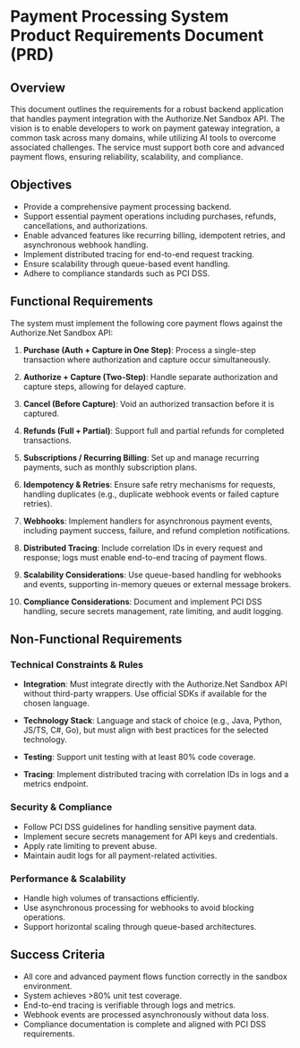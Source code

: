 # Payment Processing System Product Requirements Document (PRD)

## Overview

This document outlines the requirements for a robust backend application that handles payment integration with the Authorize.Net Sandbox API. The vision is to enable developers to work on payment gateway integration, a common task across many domains, while utilizing AI tools to overcome associated challenges. The service must support both core and advanced payment flows, ensuring reliability, scalability, and compliance.

## Objectives

- Provide a comprehensive payment processing backend.
- Support essential payment operations including purchases, refunds, cancellations, and authorizations.
- Enable advanced features like recurring billing, idempotent retries, and asynchronous webhook handling.
- Implement distributed tracing for end-to-end request tracking.
- Ensure scalability through queue-based event handling.
- Adhere to compliance standards such as PCI DSS.

## Functional Requirements

The system must implement the following core payment flows against the Authorize.Net Sandbox API:

1. **Purchase (Auth + Capture in One Step)**: Process a single-step transaction where authorization and capture occur simultaneously.

2. **Authorize + Capture (Two-Step)**: Handle separate authorization and capture steps, allowing for delayed capture.

3. **Cancel (Before Capture)**: Void an authorized transaction before it is captured.

4. **Refunds (Full + Partial)**: Support full and partial refunds for completed transactions.

5. **Subscriptions / Recurring Billing**: Set up and manage recurring payments, such as monthly subscription plans.

6. **Idempotency & Retries**: Ensure safe retry mechanisms for requests, handling duplicates (e.g., duplicate webhook events or failed capture retries).

7. **Webhooks**: Implement handlers for asynchronous payment events, including payment success, failure, and refund completion notifications.

8. **Distributed Tracing**: Include correlation IDs in every request and response; logs must enable end-to-end tracing of payment flows.

9. **Scalability Considerations**: Use queue-based handling for webhooks and events, supporting in-memory queues or external message brokers.

10. **Compliance Considerations**: Document and implement PCI DSS handling, secure secrets management, rate limiting, and audit logging.

## Non-Functional Requirements

### Technical Constraints & Rules

- **Integration**: Must integrate directly with the Authorize.Net Sandbox API without third-party wrappers. Use official SDKs if available for the chosen language.

- **Technology Stack**: Language and stack of choice (e.g., Java, Python, JS/TS, C#, Go), but must align with best practices for the selected technology.

- **Testing**: Support unit testing with at least 80% code coverage.

- **Tracing**: Implement distributed tracing with correlation IDs in logs and a metrics endpoint.

### Security & Compliance

- Follow PCI DSS guidelines for handling sensitive payment data.
- Implement secure secrets management for API keys and credentials.
- Apply rate limiting to prevent abuse.
- Maintain audit logs for all payment-related activities.

### Performance & Scalability

- Handle high volumes of transactions efficiently.
- Use asynchronous processing for webhooks to avoid blocking operations.
- Support horizontal scaling through queue-based architectures.

## Success Criteria

- All core and advanced payment flows function correctly in the sandbox environment.
- System achieves >80% unit test coverage.
- End-to-end tracing is verifiable through logs and metrics.
- Webhook events are processed asynchronously without data loss.
- Compliance documentation is complete and aligned with PCI DSS requirements.

